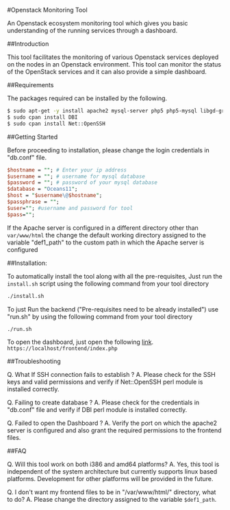 #Openstack Monitoring Tool

An Openstack ecosystem monitoring tool which gives you basic understanding of the running services through a dashboard.


##Introduction

This tool facilitates the monitoring of various Openstack services deployed on the nodes in an
Openstack environment. This tool can monitor the status of the OpenStack services and it can also provide
a simple dashboard.

##Requirements

The packages required can be installed by the following.

```sh
$ sudo apt-get -y install apache2 mysql-server php5 php5-mysql libgd-graph-perl libapache2-mod-php5 cpanminus openssh-server
$ sudo cpan install DBI
$ sudo cpan install Net::OpenSSH
```

##Getting Started

Before proceeding to installation, please change the login credentials in "db.conf" file.

```perl
$hostname = ""; # Enter your ip address 
$username = ""; # username for mysql database
$password = ""; # password of your mysql database
$database = "Oceans11";
$host = "$username\@$hostname";
$passphrase = "";
$user=""; #username and password for tool
$pass="";
```

If the Apache server is configured in a different directory other than ````var/www/html````
the change the default working directory assigned to the variable "def1_path" to the custom 
path in which the Apache server is configured

##Installation:

To automatically install the tool along with all the pre-requisites, Just run the ````install.sh```` script using the following command from your tool directory
```sh
./install.sh
```
To just Run the backend ("Pre-requisites need to be already installed") use "run.sh" by using the following command from your tool directory
```sh
./run.sh
```
To open the dashboard, just open the following [link](`https://localhost/frontend/index.php).
````https://localhost/frontend/index.php ````

##Troubleshooting

Q. What If SSH connection fails to establish ?
A. Please check for the SSH keys and valid permissions and verify if Net::OpenSSH perl module is installed correctly.

Q. Failing to create database ?
A. Please check for the credentials in "db.conf" file and verify if DBI perl module is installed correctly.

Q. Failed to open the Dashboard ?
A. Verify the port on which the apache2 server is configured and also grant the required permissions to the frontend files.

##FAQ

Q. Will this tool work on both i386 and amd64 platforms?
A. Yes, this tool is independent of the system architecture but 
currently supports linux based platforms. Development for other
platforms will be provided in the future.

Q. I don't want my frontend files to be in "/var/www/html/" directory, 
what to do?
A. Please change the directory assigned to the variable 
````$def1_path````. 

